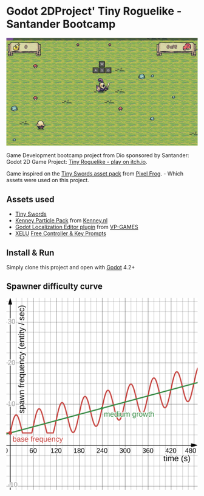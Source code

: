 # Godot 2DProject' Tiny Roguelike - Santander Bootcamp

[![[Tiny Roguelike Screenshot]](.github/screenshot.jpg)](https://gersonfedutra.itch.io/tiny-roguelike)

Game Development bootcamp project from Dio sponsored by Santander:
Godot 2D Game Project: [Tiny Roguelike - play on itch.io](https://gersonfedutra.itch.io/tiny-roguelike).

Game inspired on the [Tiny Swords asset pack](https://pixelfrog-assets.itch.io/tiny-swords) from [Pixel Frog](https://pixelfrog-assets.itch.io/). - Which assets were used on this project.

## Assets used

- [Tiny Swords](https://pixelfrog-assets.itch.io/tiny-swords)
- [Kenney Particle Pack](https://www.kenney.nl/assets/particle-pack) from [Kenney.nl](https://www.kenney.nl/)
- [Godot Localization Editor plugin](https://godotengine.org/asset-library/asset/773) from [VP-GAMES](https://github.com/VP-GAMES)
- [XELU](https://thoseawesomeguys.com/) [Free Controller & Key Prompts](https://thoseawesomeguys.com/prompts/)

## Install & Run

Simply clone this project and open with [Godot](https://godotengine.org/download/) 4.2+

## Spawner difficulty curve

[![[Desmos Graph difficulty curve]](./.github/desmos-graph.svg)](https://www.desmos.com/calculator/bpcjmrq4yw)
